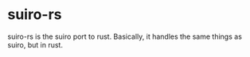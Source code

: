 # suiro-rs
suiro-rs is the suiro port to rust. Basically, it handles the same things as suiro, but in rust. 
